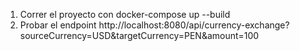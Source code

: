 1. Correr el proyecto con docker-compose up --build
2. Probar el endpoint http://localhost:8080/api/currency-exchange?sourceCurrency=USD&targetCurrency=PEN&amount=100 